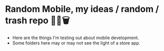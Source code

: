 # Random Mobile, my ideas / random / trash repo 📓💡🗑

- Here are the things I'm testing out about mobile development.
- Some folders here may or may not see the light of a store app.

